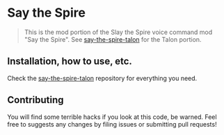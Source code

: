 # Say the Spire

> This is the mod portion of the Slay the Spire voice command mod "Say the
> Spire". See
> [say-the-spire-talon](https://github.com/brollin/say-the-spire-talon) for the
> Talon portion.

## Installation, how to use, etc.

Check the [say-the-spire-talon](https://github.com/brollin/say-the-spire-talon)
repository for everything you need.

## Contributing

You will find some terrible hacks if you look at this code, be warned. Feel free
to suggests any changes by filing issues or submitting pull requests!
